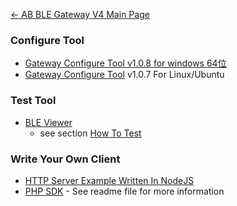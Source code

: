 [← AB BLE Gateway V4 Main Page](AB_BLE_Gateway_V4.md)

### Configure Tool

  - [Gateway Configure Tool v1.0.8 for windows 64位](http://7fvk57.com1.z0.glb.clouddn.com/gw4-config-tool-setup-v1.0.8.exe.zip)
  - [Gateway Configure Tool](http://7fvk57.com1.z0.glb.clouddn.com/gw4-config-tool-v1.0.7-amd64.deb) v1.0.7 For Linux/Ubuntu

### Test Tool

  - [BLE Viewer](http://7fvk57.com1.z0.glb.clouddn.com/ble-viewer-setup-v1.0.0.exe.zip)
    - see section [How To Test](Quick_Start_For_AB_BLE_Gateway_V4#How_To_Test.md)

### Write Your Own Client

  - [HTTP Server Example Written In NodeJS](https://github.com/AprilBrother/ab-ble-gateway-sdk/tree/master/tools/http-server/gateway4-nodejs)
  - [PHP SDK](https://github.com/AprilBrother/ab-ble-gateway-sdk-php) - See readme file for more information
